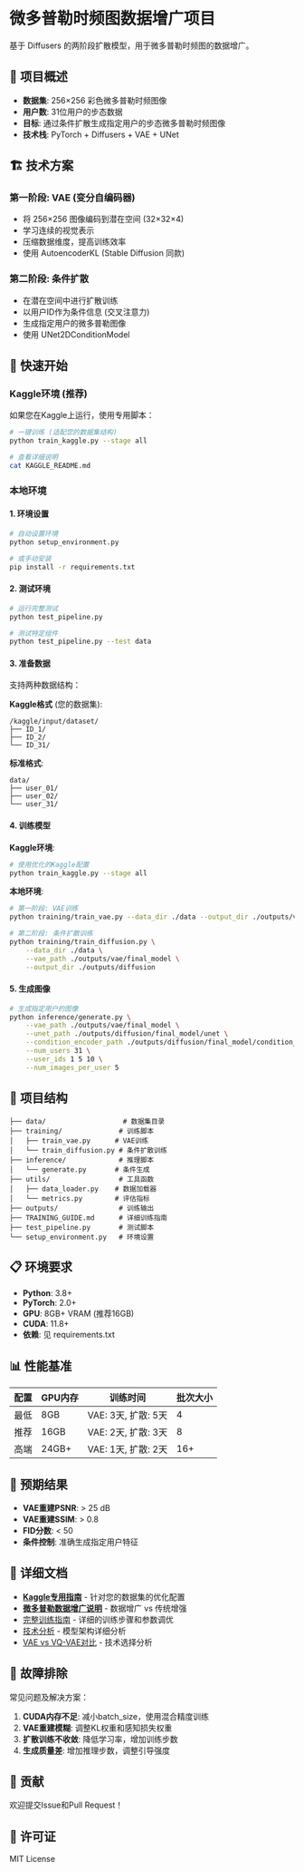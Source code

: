# 微多普勒时频图数据增广项目

基于 Diffusers 的两阶段扩散模型，用于微多普勒时频图的数据增广。

## 🎯 项目概述

- **数据集**: 256×256 彩色微多普勒时频图像
- **用户数**: 31位用户的步态数据
- **目标**: 通过条件扩散生成指定用户的步态微多普勒时频图像
- **技术栈**: PyTorch + Diffusers + VAE + UNet

## 🏗️ 技术方案

### 第一阶段: VAE (变分自编码器)
- 将 256×256 图像编码到潜在空间 (32×32×4)
- 学习连续的视觉表示
- 压缩数据维度，提高训练效率
- 使用 AutoencoderKL (Stable Diffusion 同款)

### 第二阶段: 条件扩散
- 在潜在空间中进行扩散训练
- 以用户ID作为条件信息 (交叉注意力)
- 生成指定用户的微多普勒图像
- 使用 UNet2DConditionModel

## 🚀 快速开始

### Kaggle环境 (推荐)

如果您在Kaggle上运行，使用专用脚本：

```bash
# 一键训练 (适配您的数据集结构)
python train_kaggle.py --stage all

# 查看详细说明
cat KAGGLE_README.md
```

### 本地环境

#### 1. 环境设置
```bash
# 自动设置环境
python setup_environment.py

# 或手动安装
pip install -r requirements.txt
```

#### 2. 测试环境
```bash
# 运行完整测试
python test_pipeline.py

# 测试特定组件
python test_pipeline.py --test data
```

#### 3. 准备数据
支持两种数据结构：

**Kaggle格式** (您的数据集):
```
/kaggle/input/dataset/
├── ID_1/
├── ID_2/
└── ID_31/
```

**标准格式**:
```
data/
├── user_01/
├── user_02/
└── user_31/
```

#### 4. 训练模型

**Kaggle环境**:
```bash
# 使用优化的Kaggle配置
python train_kaggle.py --stage all
```

**本地环境**:
```bash
# 第一阶段: VAE训练
python training/train_vae.py --data_dir ./data --output_dir ./outputs/vae

# 第二阶段: 条件扩散训练
python training/train_diffusion.py \
    --data_dir ./data \
    --vae_path ./outputs/vae/final_model \
    --output_dir ./outputs/diffusion
```

#### 5. 生成图像
```bash
# 生成指定用户的图像
python inference/generate.py \
    --vae_path ./outputs/vae/final_model \
    --unet_path ./outputs/diffusion/final_model/unet \
    --condition_encoder_path ./outputs/diffusion/final_model/condition_encoder.pt \
    --num_users 31 \
    --user_ids 1 5 10 \
    --num_images_per_user 5
```

## 📁 项目结构

```
├── data/                   # 数据集目录
├── training/              # 训练脚本
│   ├── train_vae.py      # VAE训练
│   └── train_diffusion.py # 条件扩散训练
├── inference/             # 推理脚本
│   └── generate.py       # 条件生成
├── utils/                 # 工具函数
│   ├── data_loader.py    # 数据加载器
│   └── metrics.py        # 评估指标
├── outputs/               # 训练输出
├── TRAINING_GUIDE.md      # 详细训练指南
├── test_pipeline.py       # 测试脚本
└── setup_environment.py   # 环境设置
```

## 📋 环境要求

- **Python**: 3.8+
- **PyTorch**: 2.0+
- **GPU**: 8GB+ VRAM (推荐16GB)
- **CUDA**: 11.8+
- **依赖**: 见 requirements.txt

## 📊 性能基准

| 配置 | GPU内存 | 训练时间 | 批次大小 |
|------|---------|----------|----------|
| 最低 | 8GB | VAE: 3天, 扩散: 5天 | 4 |
| 推荐 | 16GB | VAE: 2天, 扩散: 3天 | 8 |
| 高端 | 24GB+ | VAE: 1天, 扩散: 2天 | 16+ |

## 🎯 预期结果

- **VAE重建PSNR**: > 25 dB
- **VAE重建SSIM**: > 0.8
- **FID分数**: < 50
- **条件控制**: 准确生成指定用户特征

## 📖 详细文档

- **[Kaggle专用指南](KAGGLE_README.md)** - 针对您的数据集的优化配置
- **[微多普勒数据增广说明](MICRO_DOPPLER_AUGMENTATION.md)** - 数据增广 vs 传统增强
- [完整训练指南](TRAINING_GUIDE.md) - 详细的训练步骤和参数调优
- [技术分析](technical_analysis.md) - 模型架构详细分析
- [VAE vs VQ-VAE对比](vae_vs_vqvae_analysis.md) - 技术选择分析

## 🔧 故障排除

常见问题及解决方案：

1. **CUDA内存不足**: 减小batch_size，使用混合精度训练
2. **VAE重建模糊**: 调整KL权重和感知损失权重
3. **扩散训练不收敛**: 降低学习率，增加训练步数
4. **生成质量差**: 增加推理步数，调整引导强度

## 🤝 贡献

欢迎提交Issue和Pull Request！

## 📄 许可证

MIT License
